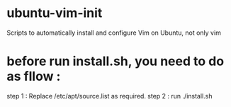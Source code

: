 # ubuntu-vim-init
Scripts to automatically install and configure Vim on Ubuntu, not only vim

# before run install.sh, you need to do as fllow :

step 1 : Replace /etc/apt/source.list as required.
step 2 : run ./install.sh

